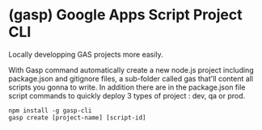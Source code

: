 # (gasp) Google Apps Script Project CLI

Locally developping GAS projects more easily.

With Gasp command automatically create a new node.js project including package.json and gitignore files, a sub-folder called gas that'll content all scripts you gonna to write. In addition there are in the package.json file script commands to quickly deploy 3 types of project : dev, qa or prod.

```
npm install -g gasp-cli
gasp create [project-name] [script-id]
```